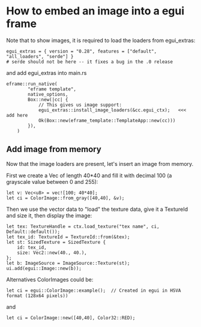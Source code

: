 # How to embed an image into a egui frame

Note that to show images, it is required to load the loaders from egui_extras:

```
egui_extras = { version = "0.28", features = ["default", "all_loaders", "serde"] }
# serde should not be here -- it fixes a bug in the .0 release
```

and add egui_extras into main.rs

```
eframe::run_native(
        "eframe template",
        native_options,
        Box::new(|cc| {
            // This gives us image support:
            egui_extras::install_image_loaders(&cc.egui_ctx);   <<< add here
            Ok(Box::new(eframe_template::TemplateApp::new(cc)))
        }),
    )
```
## Add image from memory

Now that the image loaders are present, let's insert an image from memory.

First we create a Vec of length 40*40 and fill it with decimal 100 (a grayscale value between 0 and 255):

```
let v: Vec<u8> = vec![100; 40*40];
let ci = ColorImage::from_gray([40,40], &v);
```
Then we use the vector data to "load" the texture data, give it a TextureId and size it, then display the image:
```
let tex: TextureHandle = ctx.load_texture("tex name", ci, Default::default());
let tex_id: TextureId = TextureId::from(&tex);
let st: SizedTexture = SizedTexture {
    id: tex_id,
    size: Vec2::new(40., 40.),
};
let b: ImageSource = ImageSource::Texture(st);
ui.add(egui::Image::new(b));
```
Alternatives ColorImages could be:
```
let ci = egui::ColorImage::example();  // Created in egui in HSVA format (128x64 pixels))
```
and
```
let ci = ColorImage::new([40,40], Color32::RED);
```
